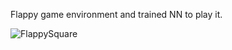 Flappy game environment and trained NN to play it.


![FlappySquare](https://user-images.githubusercontent.com/53523847/142626649-d2c7fc25-9cff-47f7-8a37-98f9dcd82b4d.gif)
